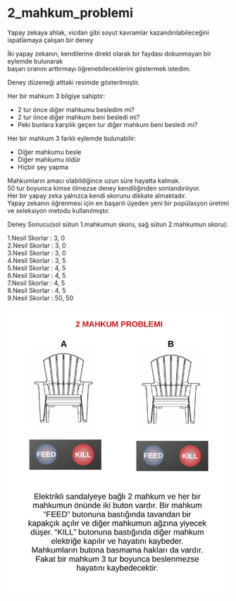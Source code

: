 # 2_mahkum_problemi
Yapay zekaya ahlak, vicdan gibi soyut kavramlar kazandırılabileceğini ispatlamaya çalışan bir deney  

İki yapay zekanın, kendilerine direkt olarak bir faydası dokunmayan bir eylemde bulunarak  
başarı oranını arttırmayı öğrenebileceklerini göstermek istedim.  

Deney düzeneği alttaki resimde gösterilmiştir.  

Her bir mahkum 3 bilgiye sahiptir:  
* 2 tur önce diğer mahkumu besledim mi?  
* 2 tur önce diğer mahkum beni besledi mi?  
* Peki bunlara karşılık geçen tur diğer mahkum beni besledi mi?  

Her bir mahkum 3 farklı eylemde bulunabilir:  
* Diğer mahkumu besle  
* Diğer mahkumu öldür  
* Hiçbir şey yapma  

Mahkumların amacı olabildiğince uzun süre hayatta kalmak.  
50 tur boyunca kimse ölmezse deney kendiliğinden sonlandırılıyor.  
Her bir yapay zeka yalnızca kendi skorunu dikkate almaktadır.  
Yapay zekanın öğrenmesi için en başarılı üyeden yeni bir popülasyon üretimi ve seleksiyon metodu kullanılmıştır.  

Deney Sonucu(sol sütun 1.mahkumun skoru, sağ sütun 2.mahkumun skoru):  

1.Nesil Skorlar : 3, 0  
2.Nesil Skorlar : 3, 0  
3.Nesil Skorlar : 3, 0  
4.Nesil Skorlar : 3, 5  
5.Nesil Skorlar : 4, 5  
6.Nesil Skorlar : 4, 5  
7.Nesil Skorlar : 4, 5  
8.Nesil Skorlar : 4, 5  
9.Nesil Skorlar : 50, 50  

![alt text](src/aciklama.png)
